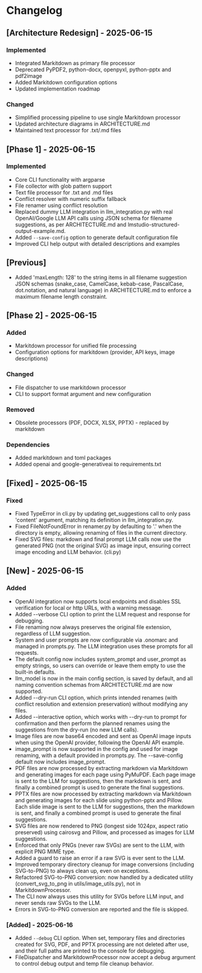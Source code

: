# Changelog

## [Architecture Redesign] - 2025-06-15
### Implemented
- Integrated Markitdown as primary file processor
- Deprecated PyPDF2, python-docx, openpyxl, python-pptx and pdf2image
- Added Markitdown configuration options
- Updated implementation roadmap

### Changed
- Simplified processing pipeline to use single Markitdown processor
- Updated architecture diagrams in ARCHITECTURE.md
- Maintained text processor for .txt/.md files

## [Phase 1] - 2025-06-15
### Implemented
- Core CLI functionality with argparse
- File collector with glob pattern support
- Text file processor for .txt and .md files
- Conflict resolver with numeric suffix fallback
- File renamer using conflict resolution
- Replaced dummy LLM integration in llm_integration.py with real OpenAI/Google LLM API calls using JSON schema for filename suggestions, as per ARCHITECTURE.md and lmstudio-structured-output-example.md.
- Added `--save-config` option to generate default configuration file
- Improved CLI help output with detailed descriptions and examples

## [Previous]
- Added 'maxLength: 128' to the string items in all filename suggestion JSON schemas (snake_case, CamelCase, kebab-case, PascalCase, dot.notation, and natural language) in ARCHITECTURE.md to enforce a maximum filename length constraint.

## [Phase 2] - 2025-06-15
### Added
- Markitdown processor for unified file processing
- Configuration options for markitdown (provider, API keys, image descriptions)
### Changed
- File dispatcher to use markitdown processor
- CLI to support format argument and new configuration
### Removed
- Obsolete processors (PDF, DOCX, XLSX, PPTX) - replaced by markitdown
### Dependencies
- Added markitdown and toml packages
- Added openai and google-generativeai to requirements.txt

## [Fixed] - 2025-06-15
### Fixed
- Fixed TypeError in cli.py by updating get_suggestions call to only pass 'content' argument, matching its definition in llm_integration.py.
- Fixed FileNotFoundError in renamer.py by defaulting to '.' when the directory is empty, allowing renaming of files in the current directory.
- Fixed SVG files: markdown and final prompt LLM calls now use the generated PNG (not the original SVG) as image input, ensuring correct image encoding and LLM behavior. (cli.py)

## [New] - 2025-06-15
### Added
- OpenAI integration now supports local endpoints and disables SSL verification for local or http URLs, with a warning message.
- Added --verbose CLI option to print the LLM request and response for debugging.
- File renaming now always preserves the original file extension, regardless of LLM suggestion.
- System and user prompts are now configurable via .onomarc and managed in prompts.py. The LLM integration uses these prompts for all requests.
- The default config now includes system_prompt and user_prompt as empty strings, so users can override or leave them empty to use the built-in defaults.
- llm_model is now in the main config section, is saved by default, and all naming convention schemas from ARCHITECTURE.md are now supported.
- Added --dry-run CLI option, which prints intended renames (with conflict resolution and extension preservation) without modifying any files.
- Added --interactive option, which works with --dry-run to prompt for confirmation and then perform the planned renames using the suggestions from the dry-run (no new LLM calls).
- Image files are now base64 encoded and sent as OpenAI image inputs when using the OpenAI provider, following the OpenAI API example.
- image_prompt is now supported in the config and used for image renaming, with a default provided in prompts.py. The --save-config default now includes image_prompt.
- PDF files are now processed by extracting markdown via Markitdown and generating images for each page using PyMuPDF. Each page image is sent to the LLM for suggestions, then the markdown is sent, and finally a combined prompt is used to generate the final suggestions.
- PPTX files are now processed by extracting markdown via Markitdown and generating images for each slide using python-pptx and Pillow. Each slide image is sent to the LLM for suggestions, then the markdown is sent, and finally a combined prompt is used to generate the final suggestions.
- SVG files are now rendered to PNG (longest side 1024px, aspect ratio preserved) using cairosvg and Pillow, and processed as images for LLM suggestions.
- Enforced that only PNGs (never raw SVGs) are sent to the LLM, with explicit PNG MIME type.
- Added a guard to raise an error if a raw SVG is ever sent to the LLM.
- Improved temporary directory cleanup for image conversions (including SVG-to-PNG) to always clean up, even on exceptions.
- Refactored SVG-to-PNG conversion: now handled by a dedicated utility (convert_svg_to_png in utils/image_utils.py), not in MarkitdownProcessor.
- The CLI now always uses this utility for SVGs before LLM input, and never sends raw SVGs to the LLM.
- Errors in SVG-to-PNG conversion are reported and the file is skipped.

### [Added] - 2025-06-16
* Added `--debug` CLI option. When set, temporary files and directories created for SVG, PDF, and PPTX processing are not deleted after use, and their full paths are printed to the console for debugging.
* FileDispatcher and MarkitdownProcessor now accept a debug argument to control debug output and temp file cleanup behavior.
